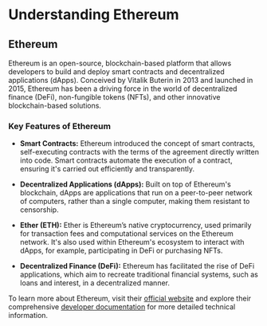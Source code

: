# Understanding Ethereum

## Ethereum

Ethereum is an open-source, blockchain-based platform that allows developers to build and deploy smart contracts and decentralized applications (dApps). Conceived by Vitalik Buterin in 2013 and launched in 2015, Ethereum has been a driving force in the world of decentralized finance (DeFi), non-fungible tokens (NFTs), and other innovative blockchain-based solutions.

### Key Features of Ethereum

- **Smart Contracts:** Ethereum introduced the concept of smart contracts, self-executing contracts with the terms of the agreement directly written into code. Smart contracts automate the execution of a contract, ensuring it's carried out efficiently and transparently.

- **Decentralized Applications (dApps):** Built on top of Ethereum's blockchain, dApps are applications that run on a peer-to-peer network of computers, rather than a single computer, making them resistant to censorship.

- **Ether (ETH):** Ether is Ethereum’s native cryptocurrency, used primarily for transaction fees and computational services on the Ethereum network. It's also used within Ethereum's ecosystem to interact with dApps, for example, participating in DeFi or purchasing NFTs.

- **Decentralized Finance (DeFi):** Ethereum has facilitated the rise of DeFi applications, which aim to recreate traditional financial systems, such as loans and interest, in a decentralized manner. 

To learn more about Ethereum, visit their [official website](https://ethereum.org/en/) and explore their comprehensive [developer documentation](https://ethereum.org/en/developers/) for more detailed technical information.
